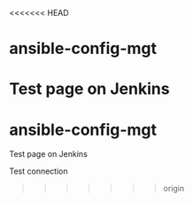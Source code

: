 <<<<<<< HEAD
# ansible-config-mgt

Test page on Jenkins
=======
# ansible-config-mgt

Test page on Jenkins

Test connection
>>>>>>> origin
